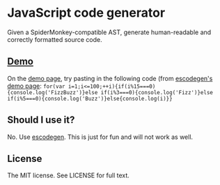 # JavaScript code generator

Given a SpiderMonkey-compatible AST, generate human-readable and correctly formatted source code.

## [Demo](http://btmills.github.io/codegen/)

On the [demo page](http://btmills.github.io/codegen/), try pasting in the following code (from [escodegen's demo page](http://constellation.github.io/escodegen/demo/index.html): `for(var i=1;i<=100;++i){if(i%15===0){console.log('FizzBuzz')}else if(i%3===0){console.log('Fizz')}else if(i%5===0){console.log('Buzz')}else{console.log(i)}}`

## Should I use it?

No. Use [escodegen](https://github.com/Constellation/escodegen). This is just for fun and will not work as well.

## License

The MIT license. See LICENSE for full text.
